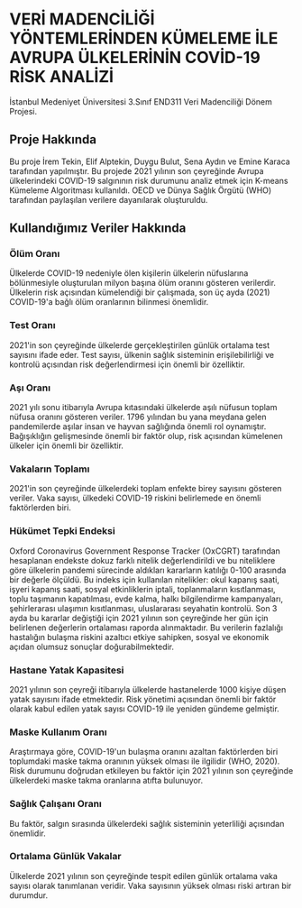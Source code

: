 # VERİ MADENCİLİĞİ YÖNTEMLERİNDEN KÜMELEME İLE AVRUPA ÜLKELERİNİN COVİD-19 RİSK ANALİZİ
İstanbul Medeniyet Üniversitesi 3.Sınıf END311 Veri Madenciliği Dönem Projesi.

## Proje Hakkında
Bu proje İrem Tekin, Elif Alptekin, Duygu Bulut, Sena Aydın ve Emine Karaca tarafından yapılmıştır. Bu projede 2021 yılının son çeyreğinde Avrupa ülkelerindeki COVID-19 salgınının risk durumunu analiz etmek için K-means Kümeleme Algoritması kullanıldı. OECD ve Dünya Sağlık Örgütü (WHO) tarafından paylaşılan verilere dayanılarak oluşturuldu.

## Kullandığımız Veriler Hakkında
### Ölüm Oranı
Ülkelerde COVID-19 nedeniyle ölen kişilerin ülkelerin nüfuslarına bölünmesiyle oluşturulan milyon başına ölüm oranını gösteren verilerdir. Ülkelerin risk açısından kümelendiği bir çalışmada, son üç ayda (2021) COVID-19'a bağlı ölüm oranlarının bilinmesi önemlidir.

### Test Oranı
2021'in son çeyreğinde ülkelerde gerçekleştirilen günlük ortalama test sayısını ifade eder. Test sayısı, ülkenin sağlık sisteminin erişilebilirliği ve kontrolü açısından risk değerlendirmesi için önemli bir özelliktir.

### Aşı Oranı
2021 yılı sonu itibarıyla Avrupa kıtasındaki ülkelerde aşılı nüfusun toplam nüfusa oranını gösteren veriler. 1796 yılından bu yana meydana gelen pandemilerde aşılar insan ve hayvan sağlığında önemli rol oynamıştır. Bağışıklığın gelişmesinde önemli bir faktör olup, risk açısından kümelenen ülkeler için önemli bir özelliktir.

### Vakaların Toplamı
2021'in son çeyreğinde ülkelerdeki toplam enfekte birey sayısını gösteren veriler. Vaka sayısı, ülkedeki COVID-19 riskini belirlemede en önemli faktörlerden biri.

### Hükümet Tepki Endeksi
Oxford Coronavirus Government Response Tracker (OxCGRT) tarafından hesaplanan endekste dokuz farklı nitelik değerlendirildi ve bu niteliklere göre ülkelerin pandemi sürecinde aldıkları kararların katılığı 0-100 arasında bir değerle ölçüldü. Bu indeks için kullanılan nitelikler: okul kapanış saati, işyeri kapanış saati, sosyal etkinliklerin iptali, toplanmaların kısıtlanması, toplu taşımanın kapatılması, evde kalma, halkı bilgilendirme kampanyaları, şehirlerarası ulaşımın kısıtlanması, uluslararası seyahatin kontrolü. Son 3 ayda bu kararlar değiştiği için 2021 yılının son çeyreğinde her gün için belirlenen değerlerin ortalaması raporda alınmaktadır. Bu verilerin fazlalığı hastalığın bulaşma riskini azaltıcı etkiye sahipken, sosyal ve ekonomik açıdan olumsuz sonuçlar doğurabilmektedir.

### Hastane Yatak Kapasitesi
2021 yılının son çeyreği itibarıyla ülkelerde hastanelerde 1000 kişiye düşen yatak sayısını ifade etmektedir. Risk yönetimi açısından önemli bir faktör olarak kabul edilen yatak sayısı COVID-19 ile yeniden gündeme gelmiştir.

### Maske Kullanım Oranı
Araştırmaya göre, COVID-19'un bulaşma oranını azaltan faktörlerden biri toplumdaki maske takma oranının yüksek olması ile ilgilidir (WHO, 2020). Risk durumunu doğrudan etkileyen bu faktör için 2021 yılının son çeyreğinde ülkelerdeki maske takma oranlarına atıfta bulunuyor.

### Sağlık Çalışanı Oranı
Bu faktör, salgın sırasında ülkelerdeki sağlık sisteminin yeterliliği açısından önemlidir.

### Ortalama Günlük Vakalar
Ülkelerde 2021 yılının son çeyreğinde tespit edilen günlük ortalama vaka sayısı olarak tanımlanan veridir. Vaka sayısının yüksek olması riski artıran bir durumdur.

